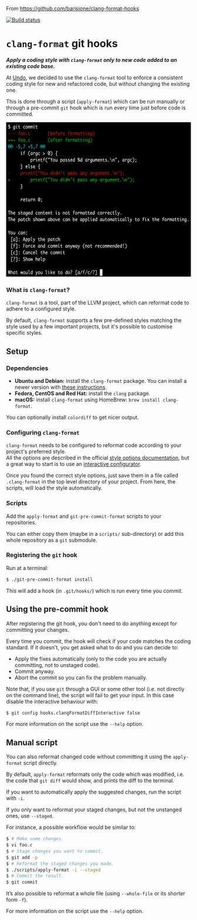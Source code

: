 From https://github.com/barisione/clang-format-hooks

[![Build status](https://api.travis-ci.org/barisione/clang-format-hooks.svg?master)](https://travis-ci.org/barisione/clang-format-hooks)

# `clang-format` git hooks

**_Apply a coding style with `clang-format` only to new code added to an existing code base._**

At [Undo](https://www.undo.io/), we decided to use the `clang-format` tool to enforce a consistent coding style for new and refactored code, but without changing the existing one.

This is done through a script (`apply-format`) which can be run manually or through a pre-commit `git` hook which is run every time just before code is committed.

<img src="docs/screenshot-hook.png" width="595" height="420"></img>

### What is `clang-format`?

`clang-format` is a tool, part of the LLVM project, which can reformat code to adhere to a configured style.

By default, `clang-format` supports a few pre-defined styles matching the style used by a few important projects, but it's possible to customise specific styles.

## Setup

### Dependencies

- **Ubuntu and Debian:** install the `clang-format` package. You can install a newer version with [these instructions](docs/NewerClangFormatUbuntu.md).
- **Fedora, CentOS and Red Hat:** install the `clang` package.
- **macOS:** install `clang-format` using HomeBrew: `brew install clang-format`.

You can optionally install `colordiff` to get nicer output.

### Configuring `clang-format`

`clang-format` needs to be configured to reformat code according to your project's preferred style.<br>
All the options are described in the official [style options documentation](https://clang.llvm.org/docs/ClangFormatStyleOptions.html), but a great way to start is to use an [interactive configurator](https://zed0.co.uk/clang-format-configurator/).

Once you found the correct style options, just save them in a file called `.clang-format` in the top level directory of your project. From here, the scripts, will load the style automatically.

### Scripts

Add the `apply-format` and `git-pre-commit-format` scripts to your repositories.

You can either copy them (maybe in a `scripts/` sub-directory) or add this whole repository as a `git` submodule.

### Registering the `git` hook

Run at a terminal:

```sh
$ ./git-pre-commit-format install
```

This will add a hook (in `.git/hooks/`) which is run every time you commit.

## Using the pre-commit hook

After registering the git hook, you don't need to do anything except for committing your changes.

Every time you commit, the hook will check if your code matches the coding standard. If it doesn't, you get asked what to do and you can decide to:

- Apply the fixes automatically (only to the code you are actually committing, not to unstaged code).
- Commit anyway.
- Abort the commit so you can fix the problem manually.

Note that, if you use `git` through a GUI or some other tool (i.e. not directly on the command line), the script will fail to get your input.
In this case disable the interactive behaviour with:

```sh
$ git config hooks.clangFormatDiffInteractive false
```

For more information on the script use the `--help` option.

## Manual script

You can also reformat changed code without committing it using the `apply-format` script directly.

By default, `apply-format` reformats only the code which was modified, i.e. the code that `git diff` would show, and prints the diff to the terminal.

If you want to automatically apply the suggested changes, run the script with `-i`.

If you only want to reformat your staged changes, but not the unstanged ones, use `--staged`.

For instance, a possible workflow would be similar to:

```sh
$ # Make some changes.
$ vi foo.c
$ # Stage changes you want to commit.
$ git add -p
$ # Reformat the staged changes you made.
$ ./scripts/apply-format -i --staged
$ # Commit the result.
$ git commit
```

It’s also possible to reformat a whole file (using `--whole-file` or its
shorter form `-f`).

For more information on the script use the `--help` option.
